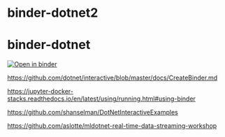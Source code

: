 # binder-dotnet2

# binder-dotnet

[![Open in binder](https://notebooks.gesis.org/binder/badge_logo.svg)](https://notebooks.gesis.org/binder/v2/gh/op07n/binder-dotnet2/master)

https://github.com/dotnet/interactive/blob/master/docs/CreateBinder.md

https://jupyter-docker-stacks.readthedocs.io/en/latest/using/running.html#using-binder

https://github.com/shanselman/DotNetInteractiveExamples

https://github.com/aslotte/mldotnet-real-time-data-streaming-workshop
